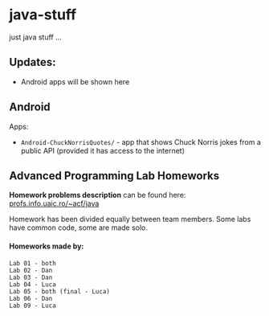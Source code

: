 # java-stuff
just java stuff ...

## Updates:
+ Android apps will be shown here

## Android

Apps:
+ `Android-ChuckNorrisQuotes/` - app that shows Chuck Norris jokes from a public API (provided it has access to the internet)


## Advanced Programming Lab Homeworks

**Homework problems description** can be found here: [profs.info.uaic.ro/~acf/java](http://profs.info.uaic.ro/~acf/java/)

Homework has been divided equally between team members.
Some labs have common code, some are made solo.

#### Homeworks made by:
```
Lab 01 - both
Lab 02 - Dan
Lab 03 - Dan
Lab 04 - Luca
Lab 05 - both (final - Luca)
Lab 06 - Dan
Lab 09 - Luca
```